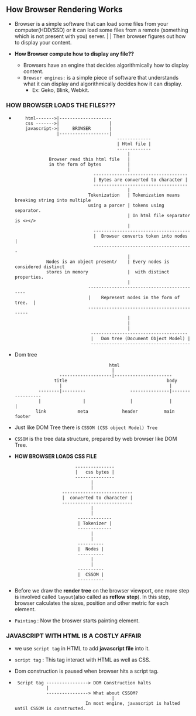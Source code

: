 ## **How Browser Rendering Works**
- Browser is a simple software that can load some files from your computer(HDD/SSD) or it can load some files 
  from a remote (something which is not present with you) server.
                        |
                        |
    Then browser figures out how to display your content.

- **How Browser compute how to display any file??**
    - Browsers have an engine that decides algorithmically how to display content.
    - `Browser engines:`  is a simple piece of software that understands what it can display and algorithmically decides how it can display.
        - Ex: Geko, Blink, Webkit.

### **HOW BROWSER LOADS THE FILES???**
- 
    ```
        html------->|--------------------
        css ------->|                   |
        javascript->|     BROWSER       |
                    |-------------------|
                                           -------------
                                           | Html file |
                                           -------------
                                               |
                 Browser read this html file   |
                 in the form of bytes          |
                                               |
                                  ------------------------------------
                                  | Bytes are converted to character |
                                  ------------------------------------
                                               |
                                Tokenization   | Tokenization means breaking string into multiple    
                                using a parcer | tokens using separator.
                                               | In html file separator is <></> 
                                               |
                                  -------------------------------------  
                                  |  Browser converts token into nodes |
                                  --------------------------------------
                                               |
                Nodes is an object present/    | Every nodes is considered distinct
                stores in memory               |  with distinct properties.
                                               |
                                -------------------------------------------
                                |    Represent nodes in the form of tree.  |
                                --------------------------------------------
                                               |
                                               |
                                               |
                                 -------------------------------------   
                                 |   Dom tree (Document Object Model) |
                                 --------------------------------------
    ```

- Dom tree 

    ```
                                        html
                                         |
                     --------------------|----------------------
                   title                                      body
                     |                                         |
             --------|---------                 ---------------|-----------------
             |                |                 |              |                |
            link            meta             header          main            footer
    ```

- Just like DOM Tree there is `CSSOM (CSS object Model) Tree`
- `CSSOM` is the tree data structure, prepared by web browser like DOM Tree.
- **HOW BROWSER LOADS CSS FILE**
    ```
                           ---------------   
                           |   css bytes |
                           ---------------
                                 |
                                 |
                      ---------------------------          
                      |  converted to character |
                      ---------------------------
                                 |
                                 |
                            -------------     
                            | Tokenizer |
                            -------------
                                 |
                                 |
                            ----------
                            |  Nodes |
                            ----------
                                 |
                                 |
                            ----------
                            |  CSSOM |
                            ----------
    ```

- Before we draw the **render tree** on the browser viewport, one more step is involved called `layout`(also called as **reflow step**).
  In this step, browser calculates the sizes, position and other metric for each element.

- `Painting` : Now the broswer starts painting element.

### **JAVASCRIPT WITH HTML IS A COSTLY AFFAIR**
- we use  `script tag` in HTML to add **javascript file** into it.

- `script tag` : This tag interact with HTML as well as CSS.

- Dom construction is paused when browser hits a script tag.
- 
    ```
     Script tag ----------------> DOM Construction halts
                |
                ----------------> What about CSSOM?
                                         |
                               In most engine, javascript is halted until CSSOM is constructed.
    ```

                                        
